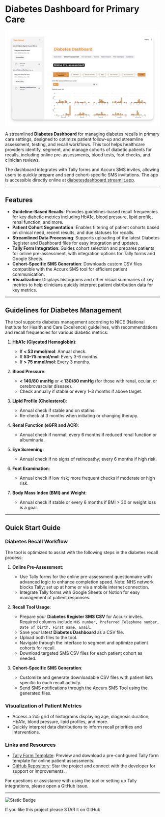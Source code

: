 # Diabetes Dashboard for Primary Care
![intro-gif](github.png)

A streamlined **Diabetes Dashboard** for managing diabetes recalls in primary care settings, designed to optimize patient follow-up and streamline assessment, testing, and recall workflows. This tool helps healthcare providers identify, segment, and manage cohorts of diabetic patients for recalls, including online pre-assessments, blood tests, foot checks, and clinician reviews.

The dashboard integrates with Tally forms and Accurx SMS invites, allowing users to quickly prepare and send cohort-specific SMS invitations. The app is accessible directly online at [diabetesdashboard.streamlit.app](https://diabetesdashboard.streamlit.app/).

---

## Features

- **Guideline-Based Recalls**: Provides guidelines-based recall frequencies for key diabetic metrics including HbA1c, blood pressure, lipid profile, renal function, and more.
- **Patient Cohort Segmentation**: Enables filtering of patient cohorts based on clinical need, recent results, and due statuses for recalls.
- **Streamlined Data Processing**: Supports uploading of the latest Diabetes Register and Dashboard files for easy integration and updates.
- **Tally Form Integration**: Guides cohort selection and prepares patients for online pre-assessment, with integration options for Tally forms and Google Sheets.
- **Cohort-Specific SMS Generation**: Downloads custom CSV files compatible with the Accurx SMS tool for efficient patient communication.
- **Visualization**: Displays histograms and other visual summaries of key metrics to help clinicians quickly interpret patient distribution data for key metrics.

---

## Guidelines for Diabetes Management

The tool supports diabetes management according to NICE (National Institute for Health and Care Excellence) guidelines, with recommendations and recall frequencies for various diabetic metrics:

1. **HbA1c (Glycated Hemoglobin)**:
   - If **< 53 mmol/mol**: Annual check.
   - If **53–75 mmol/mol**: Every 3-6 months.
   - If **> 75 mmol/mol**: Every 3 months.

2. **Blood Pressure**:
   - **< 140/80 mmHg** or **< 130/80 mmHg** (for those with renal, ocular, or cerebrovascular disease).
   - Check annually if stable or every 1–3 months if above target.

3. **Lipid Profile (Cholesterol)**:
   - Annual check if stable and on statins.
   - Re-check at 3 months when initiating or changing therapy.

4. **Renal Function (eGFR and ACR)**:
   - Annual check if normal, every 6 months if reduced renal function or albuminuria.

5. **Eye Screening**:
   - Annual check if no signs of retinopathy; every 6 months if high risk.

6. **Foot Examination**:
   - Annual check if low risk; more frequent checks if moderate or high risk.

7. **Body Mass Index (BMI) and Weight**:
   - Annual check if stable or every 6 months if BMI > 30 or weight loss is a goal.

---

## Quick Start Guide

### **Diabetes Recall Workflow**
The tool is optimized to assist with the following steps in the diabetes recall process:

1. **Online Pre-Assessment**:
   - Use Tally forms for the online pre-assessment questionnaire with advanced logic to enhance completion speed. Note: NHS network blocks Tally; set up at home or via a mobile internet connection.
   - Integrate Tally forms with Google Sheets or Notion for easy management of patient responses.

2. **Recall Tool Usage**:
   - Prepare your **Diabetes Register SMS CSV** for Accurx invites. Required columns include `NHS number, Preferred Telephone number, Date of birth, First name, Email`.
   - Save your latest **Diabetes Dashboard** as a CSV file.
   - Upload both files to the tool.
   - Navigate through the interface to segment and optimize patient cohorts for recall.
   - Download targeted SMS CSV files for each patient cohort as needed.

3. **Cohort-Specific SMS Generation**:
   - Customize and generate downloadable CSV files with patient lists specific to each recall activity.
   - Send SMS notifications through the Accurx SMS Tool using the generated files.

### **Visualization of Patient Metrics**
- Access a 2x5 grid of histograms displaying age, diagnosis duration, HbA1c, blood pressure, lipid profiles, and more.
- Quickly interpret data distributions to inform recall priorities and interventions.

### **Links and Resources**
- [Tally Form Template](https://tally.so/templates/diabetes-pre-assessment-questionnaire/mYQ4zm): Preview and download a pre-configured Tally form template for online patient assessments.
- [GitHub Repository](https://github.com/janduplessis883/diabetes-streamlit): Star the project and connect with the developer for support or improvements.

For questions or assistance with using the tool or setting up Tally integrations, please open a GitHub issue.

---  
<img alt='Static Badge' src='https://img.shields.io/badge/GitHub-jandupplessis883-%23f09235?logo=github'>  


If you like this project please STAR it on GitHub
